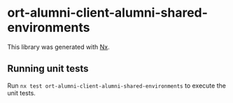 # ort-alumni-client-alumni-shared-environments

This library was generated with [Nx](https://nx.dev).

## Running unit tests

Run `nx test ort-alumni-client-alumni-shared-environments` to execute the unit tests.
